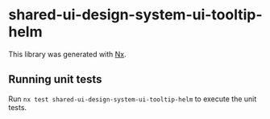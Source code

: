 # shared-ui-design-system-ui-tooltip-helm

This library was generated with [Nx](https://nx.dev).


## Running unit tests

Run `nx test shared-ui-design-system-ui-tooltip-helm` to execute the unit tests.

